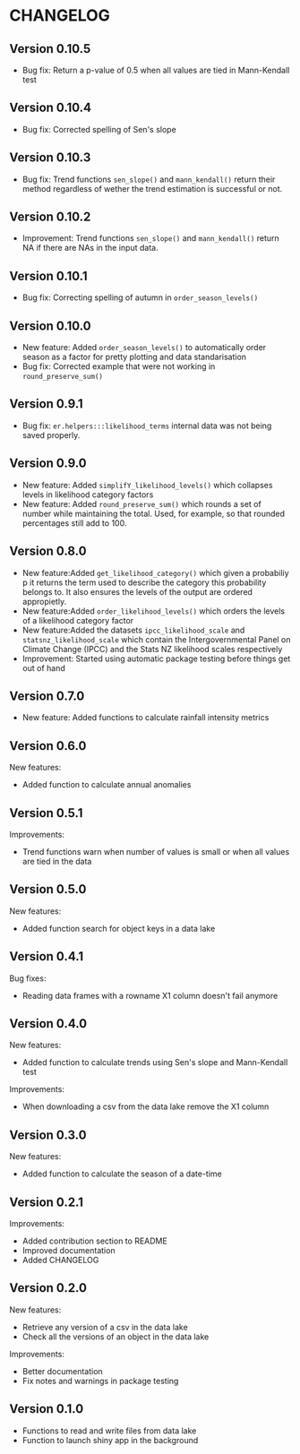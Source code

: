 # CHANGELOG

## Version 0.10.5

* Bug fix: Return a p-value of 0.5 when all values are tied in Mann-Kendall test

## Version 0.10.4

* Bug fix: Corrected spelling of Sen's slope

## Version 0.10.3

* Bug fix: Trend functions `sen_slope()` and `mann_kendall()` return their method regardless of wether the trend estimation is successful or not. 

## Version 0.10.2

* Improvement: Trend functions `sen_slope()` and `mann_kendall()` return NA if there are NAs in the input data.

## Version 0.10.1

* Bug fix: Correcting spelling of autumn in `order_season_levels()`

## Version 0.10.0

* New feature: Added `order_season_levels()` to automatically order season as a factor for pretty plotting and data standarisation
* Bug fix: Corrected example that were not working in `round_preserve_sum()`

## Version 0.9.1

* Bug fix: `er.helpers:::likelihood_terms` internal data was not being saved properly. 

## Version 0.9.0

* New feature: Added `simplifY_likelihood_levels()` which collapses levels in likelihood category factors
* New feature: Added `round_preserve_sum()` which rounds a set of number while maintaining the total. Used, for example, so that rounded percentages still add to 100. 

## Version 0.8.0

* New feature:Added `get_likelihood_category()` which given a probabiliy p it returns the term used to describe the category this probability belongs to. It also ensures the levels of the output are ordered appropietly.
* New feature:Added `order_likelihood_levels()` which orders the levels of a likelihood category factor
* New feature:Added the datasets `ipcc_likelihood_scale` and `statsnz_likelihood_scale` which contain the Intergovernmental Panel on Climate Change (IPCC) and the Stats NZ likelihood scales respectively
* Improvement: Started using automatic package testing before things get out of hand

## Version 0.7.0

* New feature: Added functions to calculate rainfall intensity metrics

## Version 0.6.0

New features:

* Added function to calculate annual anomalies

## Version 0.5.1

Improvements:

* Trend functions warn when number of values is small or when all values are tied in the data

## Version 0.5.0

New features:

* Added function search for object keys in a data lake

## Version 0.4.1

Bug fixes:

* Reading data frames with a rowname X1 column doesn't fail anymore

## Version 0.4.0

New features:

* Added function to calculate trends using Sen's slope and Mann-Kendall test

Improvements:

* When downloading a csv from the data lake remove the X1 column

## Version 0.3.0

New features:

* Added function to calculate the season of a date-time

## Version 0.2.1

Improvements:

* Added contribution section to README
* Improved documentation
* Added CHANGELOG 

## Version 0.2.0

New features:

* Retrieve any version of a csv in the data lake
* Check all the versions of an object in the data lake

Improvements:

* Better documentation
* Fix notes and warnings in package testing

## Version 0.1.0

* Functions to read and write files from data lake
* Function to launch shiny app in the background
